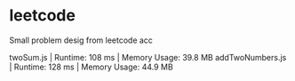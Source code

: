 # leetcode
Small problem desig from leetcode acc

twoSum.js	| Runtime: 108 ms | Memory Usage: 39.8 MB
addTwoNumbers.js | Runtime: 128 ms | Memory Usage: 44.9 MB

